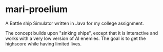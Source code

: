 # mari-proelium
A Battle ship Simulator written in Java for my college assignment.

The concept builds upon "sinking ships", except that it is interactive and works with a very low version of AI enemies. The goal is to get the highscore while having limited lives.
